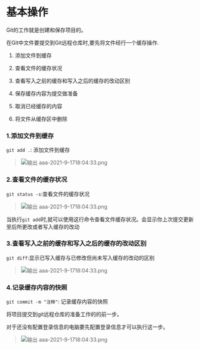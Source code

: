# 基本操作

Git的工作就是创建和保存项目的。

在Git中文件要提交到Git远程仓库时,要先将文件经行一个缓存操作.

1. 添加文件到缓存

2. 查看文件的缓存状况
3. 查看写入之前的缓存和写入之后的缓存的改动区别
4. 保存缓存内容为提交做准备
5. 取消已经缓存的内容
6. 将文件从缓存区中删除

### 1.添加文件到缓存

`git add .`: 添加文件到缓存

> ![ 输出 aaa-2021-9-1718:04:33.png](https://gitee.com/lianzengqian/picture/raw/master/%20%E6%A0%BC%E5%BC%8F%201720339140525-2024-7-715:59:00.png%20/%20%E8%BE%93%E5%87%BA%20aaa-2021-9-1718:04:33.png)

### 2.查看文件的缓存状况

`git status -s`:查看文件的缓存状况

>![ 输出 aaa-2021-9-1718:04:33.png](https://gitee.com/lianzengqian/picture/raw/master/%20%E6%A0%BC%E5%BC%8F%201720339241723-2024-7-716:00:41.png%20/%20%E8%BE%93%E5%87%BA%20aaa-2021-9-1718:04:33.png)

当执行`git add`时,就可以使用这行命令查看文件缓存状况。会显示你上次提交更新至后所更改或者写入缓存的改动

### 3.查看写入之前的缓存和写入之后的缓存的改动区别

`git diff`:显示已写入缓存与已修改但尚未写入缓存的改动的区别

> ![ 输出 aaa-2021-9-1718:04:33.png](https://gitee.com/lianzengqian/picture/raw/master/%20%E6%A0%BC%E5%BC%8F%201720339546043-2024-7-716:05:47.png%20/%20%E8%BE%93%E5%87%BA%20aaa-2021-9-1718:04:33.png)

### 4.记录缓存内容的快照

`git commit -m "注释"`: 记录缓存内容的快照

将项目提交到git远程仓库的准备工作的的前一步。

对于还没有配置登录信息的电脑要先配置登录信息才可以执行这一步。

> ![ 输出 aaa-2021-9-1718:04:33.png](https://gitee.com/lianzengqian/picture/raw/master/%20%E6%A0%BC%E5%BC%8F%201720343027436-2024-7-717:03:47.png%20/%20%E8%BE%93%E5%87%BA%20aaa-2021-9-1718:04:33.png)

